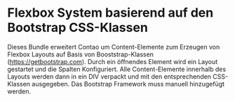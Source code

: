 # Flexbox System basierend auf den Bootstrap CSS-Klassen

Dieses Bundle erweitert Contao um Content-Elemente zum Erzeugen von Flexbox Layouts auf Basis von Booststrap-Klassen (https://getbootstrap.com). Durch ein öffnendes Element wird ein Layout gestartet und die Spalten Konfiguriert. Alle Content-Elemente innerhalb des Layouts werden dann in ein DIV verpackt und mit den entsprechenden CSS-Klassen ausgegeben. Das Bootstrap Framework muss manuell hinzugefügt werden.
